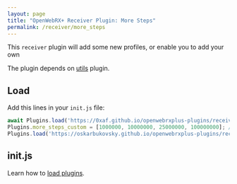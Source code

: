 ```yaml
---
layout: page
title: "OpenWebRX+ Receiver Plugin: More Steps"
permalink: /receiver/more_steps
---
```


This `receiver` plugin will add some new profiles, or enable you to add your own

The plugin depends on [utils](https://0xaf.github.io/openwebrxplus-plugins/receiver/utils) plugin.

## Load

Add this lines in your `init.js` file:

```js
await Plugins.load('https://0xaf.github.io/openwebrxplus-plugins/receiver/utils/utils.js');
Plugins.more_steps_custom = [1000000, 10000000, 25000000, 100000000]; //OPTIONAL: 1MHz, 10MHz, 25Mhz, 100MHz
Plugins.load('https://oskarbukovsky.github.io/openwebrxplus-plugins/receiver/more_steps/more_steps.js');
```

## init.js

Learn how to [load plugins](/openwebrxplus-plugins/#load-plugins).
